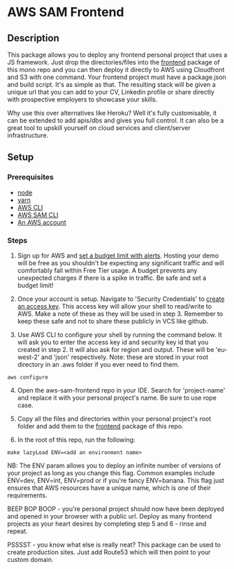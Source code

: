 # AWS SAM Frontend

## Description

This package allows you to deploy any frontend personal project that uses a JS framework. Just drop the directories/files into the [frontend](./packages/frontend) package of this mono repo and you can then deploy it directly to AWS using Cloudfront and S3 with one command. Your frontend project must have a package.json and build script. It's as simple as that. The resulting stack will be given a unique url that you can add to your CV, Linkedin profile or share directly with prospective employers to showcase your skills.

Why use this over alternatives like Heroku? Well it's fully customisable, it can be extended to add apis/dbs and gives you full control. It can also be a great tool to upskill yourself on cloud services and client/server infrastructure.

## Setup

### Prerequisites

- [node](https://nodejs.org/en/)
- [yarn](https://classic.yarnpkg.com/lang/en/docs/install/#mac-stable)
- [AWS CLI](https://docs.aws.amazon.com/cli/latest/userguide/install-cliv2-mac.html)
- [AWS SAM CLI](https://docs.aws.amazon.com/serverless-application-model/latest/developerguide/serverless-sam-cli-install-mac.html)
- [An AWS account](https://aws.amazon.com/)

### Steps

1. Sign up for AWS and [set a budget limit with alerts](https://acloudguru.com/videos/acg-fundamentals/how-to-set-up-an-aws-billing-and-budget-alert?utm_source=google&utm_medium=paid-search&utm_campaign=cloud-transformation&utm_term=ssi-global-acg-core-dsa&utm_content=free-trial&gclid=Cj0KCQjwlPWgBhDHARIsAH2xdNc1B2rjJN2i4mgEEG6hLWxB21yhBJuF7rsHKoqzw-TFMhUdGL9dv3kaAh9-EALw_wcB). Hosting your demo will be free as you shouldn't be expecting any significant traffic and will comfortably fall within Free Tier usage. A budget prevents any unexpected charges if there is a spike in traffic. Be safe and set a budget limit!

2. Once your account is setup. Navigate to 'Security Credentials' to [create an access key](https://docs.aws.amazon.com/powershell/latest/userguide/pstools-appendix-sign-up.html). This access key will allow your shell to read/write to AWS. Make a note of these as they will be used in step 3. Remember to keep these safe and not to share these publicly in VCS like github.

3. Use AWS CLI to configure your shell by running the command below. It will ask you to enter the access key id and security key id that you created in step 2. It will also ask for region and output. These will be 'eu-west-2' and 'json' respectively. Note: these are stored in your root directory in an .aws folder if you ever need to find them.

```
aws configure
```

4. Open the aws-sam-frontend repo in your IDE. Search for 'project-name' and replace it with your personal project's name. Be sure to use rope case.

5. Copy all the files and directories within your personal project's root folder and add them to the [frontend](./packages/frontend) package of this repo.

6. In the root of this repo, run the following:

```
make lazyLoad ENV=<add an environment name>
```

NB: The ENV param allows you to deploy an infinite number of versions of your project as long as you change this flag. Common examples include ENV=dev, ENV=int, ENV=prod or if you're fancy ENV=banana. This flag just ensures that AWS resources have a unique name, which is one of their requirements.

BEEP BOP BOOP - you're personal project should now have been deployed and opened in your browser with a public url. Deploy as many frontend projects as your heart desires by completing step 5 and 6 - rinse and repeat.

PSSSST - you know what else is really neat? This package can be used to create production sites. Just add Route53 which will then point to your custom domain.
